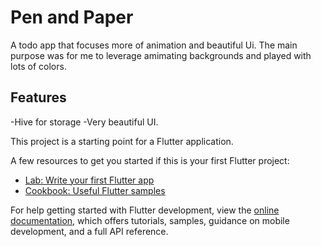 # Pen and Paper

A todo app that focuses more of animation and beautiful Ui.
The main purpose was for me to leverage amimating backgrounds and played with lots of colors.

## Features
-Hive for storage
-Very beautiful UI.

This project is a starting point for a Flutter application.

A few resources to get you started if this is your first Flutter project:

- [Lab: Write your first Flutter app](https://docs.flutter.dev/get-started/codelab)
- [Cookbook: Useful Flutter samples](https://docs.flutter.dev/cookbook)

For help getting started with Flutter development, view the
[online documentation](https://docs.flutter.dev/), which offers tutorials,
samples, guidance on mobile development, and a full API reference.
